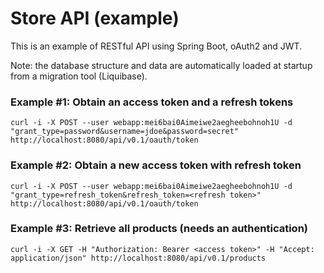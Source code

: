 # Store API (example)

This is an example of RESTful API using Spring Boot, oAuth2 and JWT.

Note: the database structure and data are automatically loaded at startup from a migration tool (Liquibase).

### Example #1: Obtain an access token and a refresh tokens
``
curl -i -X POST --user webapp:mei6bai0Aimeiwe2aegheebohnoh1U -d "grant_type=password&username=jdoe&password=secret" http://localhost:8080/api/v0.1/oauth/token
``

### Example #2: Obtain a new access token with refresh token
``
curl -i -X POST --user webapp:mei6bai0Aimeiwe2aegheebohnoh1U -d "grant_type=refresh_token&refresh_token=<refresh token>" http://localhost:8080/api/v0.1/oauth/token
``

### Example #3: Retrieve all products (needs an authentication)
``
curl -i -X GET -H "Authorization: Bearer <access token>" -H "Accept: application/json" http://localhost:8080/api/v0.1/products
``




